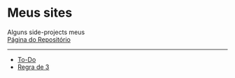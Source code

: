 # Meus sites

Alguns side-projects meus  
[Página do Repositório](https://vitorkoch.github.io/my-sites/)

---

-  [To-Do](https://vitorkoch.github.io/my-sites/to-do/)  
-  [Regra de 3](https://vitorkoch.github.io/my-sites/rule-of-3/)
